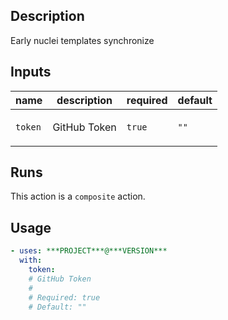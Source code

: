 ## Description

Early nuclei templates synchronize

## Inputs

| name | description | required | default |
| --- | --- | --- | --- |
| `token` | <p>GitHub Token</p> | `true` | `""` |


## Runs

This action is a `composite` action.

## Usage

```yaml
- uses: ***PROJECT***@***VERSION***
  with:
    token:
    # GitHub Token
    #
    # Required: true
    # Default: ""
```




